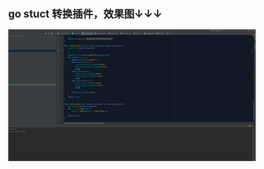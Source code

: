 ## go stuct 转换插件，效果图↓↓↓
![image](https://github.com/HyEvil/lego/blob/master/snowplus_plugin/plug.gif) 